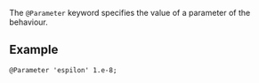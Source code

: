 The `@Parameter` keyword specifies the value of a parameter of the
behaviour.

## Example

~~~~ {.cpp}
@Parameter 'espilon' 1.e-8;
~~~~~~~~

